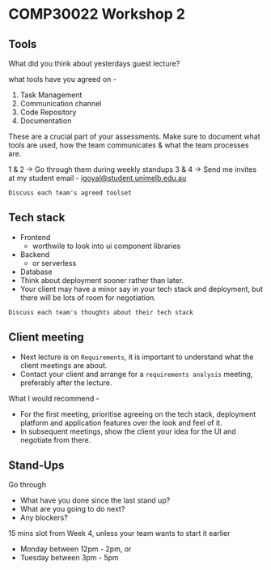 # COMP30022 Workshop 2

## Tools

What did you think about yesterdays guest lecture?

what tools have you agreed on -

1. Task Management
2. Communication channel
3. Code Repository
4. Documentation

These are a crucial part of your assessments. Make sure to document what tools are used, how the team communicates & what the team processes are.

1 & 2 -> Go through them during weekly standups
3 & 4 -> Send me invites at my student email - igoyal@student.unimelb.edu.au

`Discuss each team's agreed toolset`

## Tech stack

- Frontend
  - worthwile to look into ui component libraries
- Backend
  - or serverless
- Database
- Think about deployment sooner rather than later.
- Your client may have a minor say in your tech stack and deployment, but there will be lots of room for negotiation.
  
`Discuss each team's thoughts about their tech stack`

## Client meeting

- Next lecture is on `Requirements`, it is important to understand what the client meetings are about.
- Contact your client and arrange for a `requirements analysis` meeting, preferably after the lecture.

What I would recommend -

- For the first meeting, prioritise agreeing on the tech stack, deployment platform and application features over the look and feel of it.
- In subsequent meetings, show the client your idea for the UI and negotiate from there.

## Stand-Ups

Go through

- What have you done since the last stand up?
- What are you going to do next?
- Any blockers?

15 mins slot from Week 4, unless your team wants to start it earlier

- Monday between 12pm - 2pm, or
- Tuesday between 3pm - 5pm
